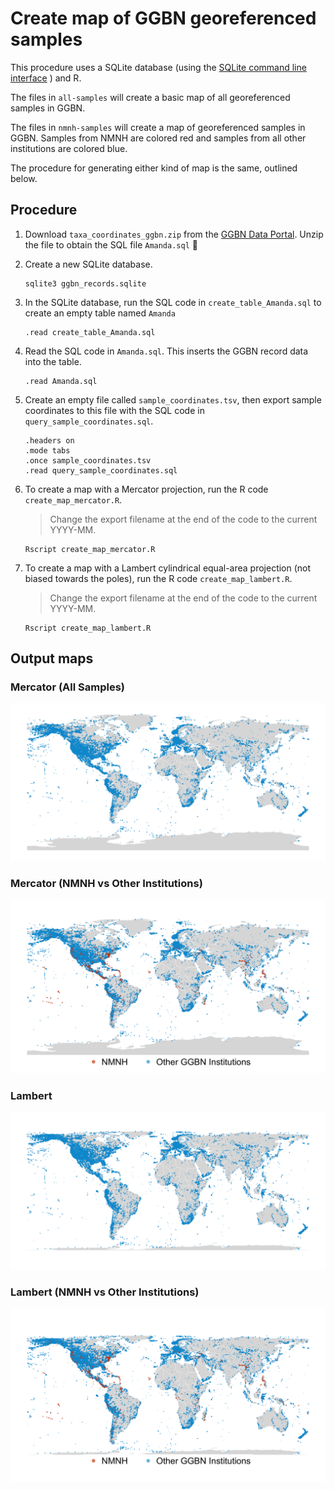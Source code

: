 # Create map of GGBN georeferenced samples

This procedure uses a SQLite database (using the [SQLite command line interface](https://www.sqlite.org/cli.html) ) and R.

The files in `all-samples` will create a basic map of all georeferenced samples in GGBN. 

The files in `nmnh-samples` will create a map of georeferenced samples in GGBN. Samples from NMNH are colored red and samples from all other institutions are colored blue.

The procedure for generating either kind of map is the same, outlined below.

## Procedure

1. Download `taxa_coordinates_ggbn.zip` from the [GGBN Data Portal](http://www.ggbn.org/ggbn_portal/documents/taxa_coordinates_ggbn.zip). Unzip the file to obtain the SQL file `Amanda.sql` 🙂

2. Create a new SQLite database.

	~~~
	sqlite3 ggbn_records.sqlite
	~~~

3. In the SQLite database, run the SQL code in `create_table_Amanda.sql` to create an empty table named `Amanda`

	~~~
	.read create_table_Amanda.sql
	~~~
	
4. Read the SQL code in `Amanda.sql`. This inserts the GGBN record data into the table.

	~~~
	.read Amanda.sql
	~~~
	
5. Create an empty file called `sample_coordinates.tsv`, then export sample coordinates to this file with the SQL code in `query_sample_coordinates.sql`.

	~~~
	.headers on
	.mode tabs
	.once sample_coordinates.tsv
	.read query_sample_coordinates.sql
	~~~
	
6. To create a map with a Mercator projection, run the R code `create_map_mercator.R`.
	
	> Change the export filename at the end of the code to the current YYYY-MM.

	~~~
	Rscript create_map_mercator.R
	~~~

7. To create a map with a Lambert cylindrical equal-area projection (not biased towards the poles), run the R code `create_map_lambert.R`.

	> Change the export filename at the end of the code to the current YYYY-MM.

	~~~
	Rscript create_map_lambert.R
	~~~
	
## Output maps

### Mercator (All Samples)

![](all-samples/GGBN_Records_2022-03_Mercator.png)

### Mercator (NMNH vs Other Institutions)

![](nmnh-samples/NMNH_GGBN_Records_2022-03_Mercator.png)

### Lambert

![](all-samples/GGBN_Records_2022-03_Lambert.png)

### Lambert (NMNH vs Other Institutions)

![](nmnh-samples/NMNH_GGBN_Records_2022-03_Lambert.png)
